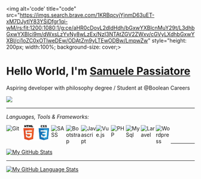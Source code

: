 <img alt='code' title="code" src="https://imgs.search.brave.com/1KRBqcvjYjnmD63uET-xM7DJytIY83YSiDfgr1qi-wM/rs:fit:1200:1080:1/g:ce/aHR0cDovL2dldHdh/bGxwYXBlcnMuY29t/L3dhbGxwYXBlci9m/dWxsLzYvNy8wLzEx/NzI3NTAtZGV2ZWxv/cGVyLXdhbGxwYXBl/ci1oZC0xOTIweDEw/ODAtZm9yLTEwODBw/LmpwZw" style="height: 200px; width:100%; background-size: cover;>

# Hello World, I'm [Samuele Passiatore](https://github.com/SamuelePassiatore)

Aspiring developer with philosophy degree / Student at @Boolean Careers

[<img align="left" src="https://static.licdn.com/sc/h/al2o9zrvru7aqj8e1x2rzsrca" width="35">](https://www.linkedin.com/in/samuele-passiatore-dev)

<br/>

---

*Languages, Tools & Frameworks:*

<img align='left' alt='Git' title="Git" src="https://i.pinimg.com/originals/01/e5/00/01e500fca29c045d432b64f285f9c229.png" width='40'>
<img align='left' alt='HTML' title="HTML 5" src="https://raw.githubusercontent.com/github/explore/80688e429a7d4ef2fca1e82350fe8e3517d3494d/topics/html/html.png" width='40'>
<img align='left' alt='CSS' title="CSS 3" src="https://raw.githubusercontent.com/github/explore/80688e429a7d4ef2fca1e82350fe8e3517d3494d/topics/css/css.png" width='40'>
<img align='left' alt='SASS' title="SCSS" src="https://sass-lang.com/assets/img/styleguide/seal-color-aef0354c.png" width='40'>
<img align='left' alt='Bootstrap' title="Bootstrap" src="https://getbootstrap.com/docs/5.0/assets/brand/bootstrap-logo.svg" width='40'>
<img align='left' alt='Javascript' title="Javascript" src="https://cdn-icons-png.flaticon.com/512/5968/5968292.png" width="40">
<img align='left' alt='Vue.js' title="Vue.js" src="https://vuejs.org/images/logo.png" width='40'>
<img align='left' alt='PHP' title="PHP" src="https://www.php.net/images/logos/php-logo-white.svg" width='40'>
<img align='left' alt='MySql' title="MySQL" src="https://www.freepnglogos.com/uploads/logo-mysql-png/logo-mysql-mysql-logo-png-images-are-download-crazypng-21.png" width='40'>
<img align='left' alt='Laravel' title="Laravel" src="https://upload.wikimedia.org/wikipedia/commons/thumb/9/9a/Laravel.svg/1200px-Laravel.svg.png" width='40'>
<img align='left' alt='Wordpress' title='Wordpress' src="https://cdn-icons-png.flaticon.com/512/174/174881.png" alt="wordpress" width="40">
<br/>
<br/>

---

[![My GitHub Stats](https://github-readme-stats.vercel.app/api/?username=SamuelePassiatore&count_private=true&theme=yeblu&showicons=true)]()

---

[![My GitHub Language Stats](https://github-readme-stats.vercel.app/api/top-langs/?username=SamuelePassiatore&langs_count=5&theme=yeblu)]()




